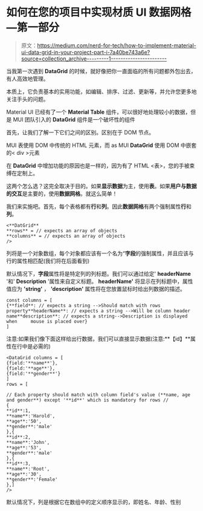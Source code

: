 # 如何在您的项目中实现材质 UI 数据网格—第一部分

> 原文：<https://medium.com/nerd-for-tech/how-to-implement-material-ui-data-grid-in-your-project-part-i-7a40be743a6e?source=collection_archive---------1----------------------->

当我第一次遇到 **DataGrid** 的时候，就好像把你一直面临的所有问题都外包出去，有人高效地管理。

本质上，它负责基本的实用功能，如编辑、排序、过滤、更新等，并允许您更多地关注手头的问题。

Material UI 已经有了一个 **Material Table** 组件，可以很好地处理较小的数据，但是 MUI 团队引入的 **DataGrid** 组件是一个破坏性的组件

首先，让我们了解一下它们之间的区别。区别在于 DOM 节点。

MUI 表使用 DOM 中传统的 HTML 元素，而 as MUI **DataGrid** 使用 DOM 中嵌套的< div >元素

在 **DataGrid** 中增加功能的原因也是一样的，因为有了 HTML <表>，您的手被束缚在定制上。

这两个怎么选？这完全取决于目的。如果**显示数据**为主，使用**表**。如果**用户与数据的交互**是主要的，使用**数据网格**。就这么简单！

我们来实施吧。首先，每个表格都有**行**和**列**。因此**数据网格**有两个强制属性**行**和**列**。

```
<**DatGrid**
**rows** = // expects an array of objects
**columns** = // expects an array of objects
/>
```

列将是一个对象数组，每个对象都应该有一个名为“**字段**的强制属性，并且应该与行的属性相匹配(我们将在后面看到)

默认情况下，**字段**属性将是特定列的列标题。我们可以通过给定' **headerName** '和' **Description** '属性来自定义标题。 **headerName'** 将显示在列标题中，属性值应为 **'string'** ， **'description'** 属性将在您放置鼠标时给出列数据的描述。

```
const columns = [
{**field**: // expects a string -->Should match with rows property**headerName**: // expects a string -->Will be column header name**description**: // expects a string-->Description is displayed when     mouse is placed over}
]
```

注意:如果我们像下面这样给出行数据，我们可以直接显示数据(注意:**【id】**属性在行中是必需的)

```
<DataGrid columns = [
{field:'**name**'},
{field:'**age**'},
{field:'**gender**'}
]
rows = [

// Each property should match with column field's value (**name, age and gender**) except '**id**' which is mandatory for rows //
{
**id**:1,
**name**:'Harold',
**age**:'50',
**gender**:'male'
},{
**id**:2,
**name**:'John',
**age**:'53',
**gender**:'male'
},{
**id**:3,
**name**:'Root',
**age**:'30',
**gender**:'Female'
},]
/>
```

默认情况下，列是根据它在数组中的定义顺序显示的，即姓名、年龄、性别